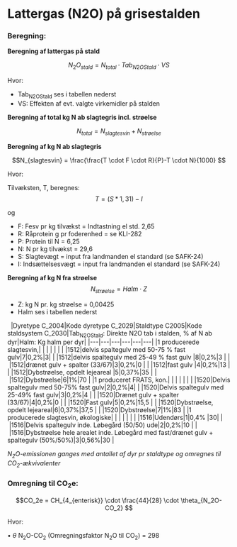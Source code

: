 # **Lattergas (N2O) på grisestalden**

### **Beregning:**

**Beregning af lattergas på stald** 

$$N_2O_{stald} = N_{total} \cdot Tab_{N2OStald} \cdot VS $$

Hvor: 

 * Tab<sub>N2OStald</sub> ses i tabellen nederst
 * VS: Effekten af evt. valgte virkemidler på stalden


**Beregning af total kg N ab slagtegris incl. strøelse** 

$$N_{total} = N_{slagtesvin} + N_{strøelse} $$

**Beregning af kg N ab slagtegris** 

$$N_{slagtesvin} = \frac{\frac{T \cdot F \cdot R}{P}-T \cdot N}{1000} $$

Hvor: 

Tilvæksten, T, beregnes:
$$ T = (S  * 1,31) - I $$

og
 * F: Fesv pr kg tilvækst = Indtastning el std. 2,65
 * R: Råprotein g pr foderenhed = se KLI-282
 * P: Protein til N = 6,25
 * N: N pr kg tilvækst = 29,6
 * S: Slagtevægt = input fra landmanden el standard (se SAFK-24)
 * I: Indsættelsesvægt = input fra landmanden el standard (se SAFK-24)

**Beregning af kg N fra strøelse**
$$ N_{strøelse} = Halm \cdot Z $$

* Z: kg N pr. kg strøelse = 0,00425
 * Halm ses i tabellen nederst

 
|Dyretype C_2004|Kode dyretype C_2029|Staldtype C2005|Kode staldsystem C_2030|Tab<sub>N2OStald</sub>: Direkte N2O tab i stalden, % af N ab dyr|Halm: Kg halm per dyr|
|---|---|---|---|---|---|
|1 producerede slagtesvin,| | | | | |
| |1512|delvis spaltegulv med 50-75 % fast gulv|7|0,2%|3|
| |1512|delvis spaltegulv med 25-49 % fast gulv |8|0,2%|3 |
| |1512|drænet gulv + spalter (33/67)|3|0,2%|0 |
| |1512|fast gulv |4|0,2%|13 |
| |1512|Dybstrøelse, opdelt lejeareal |5|0,37%|35 |
| |1512|Dybstrøelse|6|1%|70 |
|1 produceret FRATS, kon.| | | | | |
| |1520|Delvis spaltegulv med 50-75% fast gulv|2|0,2%|4|
| |1520|Delvis spaltegulv med 25-49% fast gulv|3|0,2%|4 |
| |1520|Drænet gulv + spalter (33/67)|4|0,2%|0 |
| |1520|Fast gulv|5|0,2%|15,5 |
| |1520|Dybstrøelse, opdelt lejeareal|6|0,37%|37,5 |
| |1520|Dybstrøelse|7|1%|83 |
|1 producerede slagtesvin, økologiske| | | | | |
| |1516|Udendørs|1|0,4% |30|
| |1516|Delvis spaltegulv inde. Løbegård (50/50) ude|2|0,2%|10 |
| |1516|Dybstrøelse hele arealet inde. Løbegård med fast/drænet gulv + spaltegulv (50%/50%)|3|0,56%|30 |



*N<sub>2</sub>O-emissionen ganges med antallet af dyr pr staldtype og omregnes til CO<sub>2</sub>-ækvivalenter*
### **Omregning til CO<sub>2</sub>e:**

$$CO_2e = CH_{4_{enterisk}} \cdot \frac{44}{28} \cdot \theta_{N_2O-CO_2} $$

Hvor: 

•	$\theta$ N<sub>2</sub>O-CO<sub>2</sub></sub> (Omregningsfaktor N<sub>2</sub>O til CO<sub>2</sub>) = 298